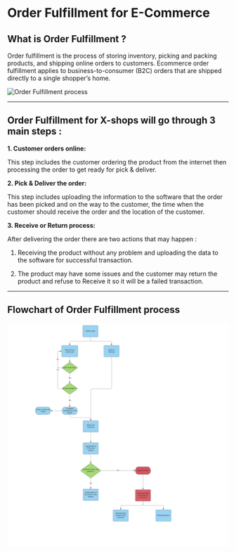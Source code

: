 # Order Fulfillment for E-Commerce

## What is Order Fulfillment ?

Order fulfillment is the process of storing inventory, picking and packing products, and shipping online orders to customers.
Ecommerce order fulfillment applies to business-to-consumer (B2C) orders that are shipped directly to a single shopper’s home.


![Order Fulfillment process](https://assets.cohenandsteers.com/assets/content/insights/MP845_1_alt.gif)

-----
## Order Fulfillment for X-shops will go through 3 main steps :

**1. Customer orders online:**
    
This step includes the customer ordering the product from the internet then processing the order to get ready for pick & deliver.


**2. Pick & Deliver the order:**

This step includes uploading the information to the software that the order has been picked and on the way to the customer, the time when the customer should receive the order and the location of the customer.
    
    
**3. Receive or Return process:**

After delivering the order there are two actions that may happen :
    
1. Receiving the product without any problem and uploading the data to the software for  successful transaction.
    
2. The product may have some issues and the customer may return the product and refuse to Receive it so it will be a failed transaction.

-----
## Flowchart of Order Fulfillment process

![Order_fulfillment_process](assets/images/x-shops-order-fulfillment.png)
